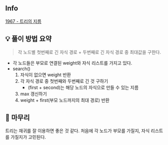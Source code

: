 ## Info
[1967 - 트리의 지름](https://www.acmicpc.net/problem/1967)

## 💡 풀이 방법 요약
> 각 노드별 첫번째로 긴 자식 경로 + 두번째로 긴 자식 경로 중 최대값을 구한다.

* 각 노드들은 부모로 연결된 weight와 자식 리스트를 가지고 있다.
* search()
  1. 자식이 없으면 weight 반환
  2. 각 자식 경로 중 첫번째와 두번째로 긴 것 구하기
     * (first + second)는 해당 노드의 자식으로 만들 수 있는 지름
  3. max 갱신하기
  4. weight + first(부모 노드까지의 최대 경로) 반환

## 🙂 마무리
트리는 재귀를 잘 이용하면 좋은 것 같다. 처음에 각 노드가 부모를 가질지, 자식 리스트를 가질지가 고민된다.